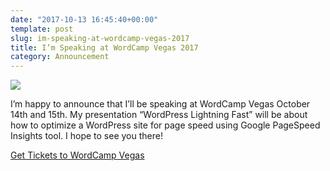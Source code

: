 ```yaml
---
date: "2017-10-13 16:45:40+00:00"
template: post
slug: im-speaking-at-wordcamp-vegas-2017
title: I’m Speaking at WordCamp Vegas 2017
category: Announcement
---
```


![](https://itrogers.com/wp-content/uploads/2017/10/22221890_10210487254922658_2102973561560256535_n.jpg)

I’m happy to announce that I’ll be speaking at WordCamp Vegas October 14th and 15th. My presentation “WordPress Lightning Fast” will be about how to optimize a WordPress site for page speed using Google PageSpeed Insights tool. I hope to see you there!

[Get Tickets to WordCamp Vegas](https://2017.vegas.wordcamp.org/tickets/)
